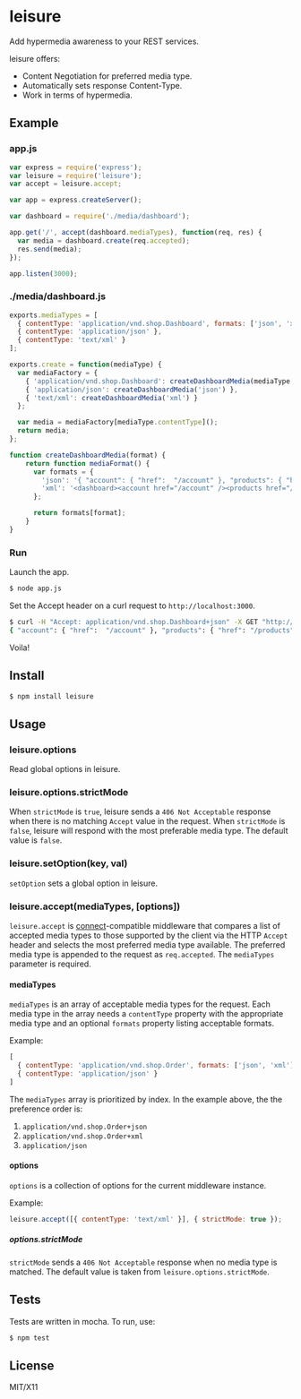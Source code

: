 # leisure

Add hypermedia awareness to your REST services.

leisure offers:

* Content Negotiation for preferred media type.
* Automatically sets response Content-Type.
* Work in terms of hypermedia.

## Example
### app.js

```javascript
var express = require('express');
var leisure = require('leisure');
var accept = leisure.accept;

var app = express.createServer();

var dashboard = require('./media/dashboard');

app.get('/', accept(dashboard.mediaTypes), function(req, res) {
  var media = dashboard.create(req.accepted);
  res.send(media);
});

app.listen(3000);
```

### ./media/dashboard.js
```javascript
exports.mediaTypes = [
  { contentType: 'application/vnd.shop.Dashboard', formats: ['json', 'xml'] },
  { contentType: 'application/json' },
  { contentType: 'text/xml' }
];

exports.create = function(mediaType) {
  var mediaFactory = {
    { 'application/vnd.shop.Dashboard': createDashboardMedia(mediaType.format) },
    { 'application/json': createDashboardMedia('json') },
    { 'text/xml': createDashboardMedia('xml') }
  };

  var media = mediaFactory[mediaType.contentType]();
  return media;
};

function createDashboardMedia(format) {
    return function mediaFormat() {
      var formats = {
        'json': '{ "account": { "href":  "/account" }, "products": { "href": "/products" } }',
        'xml': '<dashboard><account href="/account" /><products href="/products" /></dashboard>'
      };

      return formats[format];
    }
}

```

### Run

Launch the app.

```bash
$ node app.js
```

Set the Accept header on a curl request to `http://localhost:3000`.

```bash
$ curl -H "Accept: application/vnd.shop.Dashboard+json" -X GET "http://localhost:3000"
{ "account": { "href":  "/account" }, "products": { "href": "/products" } }
```

Voila!

## Install

```bash
$ npm install leisure
```

## Usage
### leisure.options
Read global options in leisure.

### leisure.options.strictMode
When `strictMode` is `true`, leisure sends a `406 Not Acceptable` response when there is no matching `Accept` value in the request.  When `strictMode` is `false`, leisure will respond with the most preferable media type.  The default value is `false`.

### leisure.setOption(key, val)
`setOption` sets a global option in leisure.

### leisure.accept(mediaTypes, [options])
`leisure.accept` is [connect](https://github.com/senchalabs/connect)-compatible middleware that compares a list of accepted media types to those supported by the client via the HTTP `Accept` header and selects the most preferred media type available.  The preferred media type is appended to the request as `req.accepted`.  The `mediaTypes` parameter is required.

#### mediaTypes
`mediaTypes` is an array of acceptable media types for the request.  Each media type in the array needs a `contentType` property with the appropriate media type and an optional `formats` property listing acceptable formats.

Example: 

```javascript
[
  { contentType: 'application/vnd.shop.Order', formats: ['json', 'xml'] }, 
  { contentType: 'application/json' }
]
```

The `mediaTypes` array is prioritized by index.  In the example above, the the preference order is: 

1. `application/vnd.shop.Order+json`
2. `application/vnd.shop.Order+xml`
3. `application/json`

#### options
`options` is a collection of options for the current middleware instance.  

Example:

```javascript
leisure.accept([{ contentType: 'text/xml' }], { strictMode: true });
```

##### options.strictMode
`strictMode` sends a `406 Not Acceptable` response when no media type is matched.  The default value is taken from `leisure.options.strictMode`.

## Tests
Tests are written in mocha.  To run, use:

```bash
$ npm test
```

## License
MIT/X11

